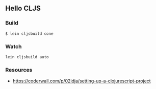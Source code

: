 ## Hello CLJS

### Build

```
$ lein cljsbuild cone
```

### Watch

```
lein cljsbuild auto
```

### Resources

- https://coderwall.com/p/02idja/setting-up-a-clojurescript-project